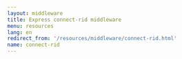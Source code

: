 ```yaml
---
layout: middleware
title: Express connect-rid middleware
menu: resources
lang: en
redirect_from: '/resources/middleware/connect-rid.html'
name: connect-rid
---
```

